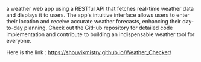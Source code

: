 a weather web app using a RESTful API that fetches real-time weather data and displays it to users. The app's intuitive interface allows users to enter their location and receive accurate weather forecasts, enhancing their day-to-day planning. Check out the GitHub repository for detailed code implementation and contribute to building an indispensable weather tool for everyone.

Here is the link : https://shouvikmistry.github.io/Weather_Checker/
